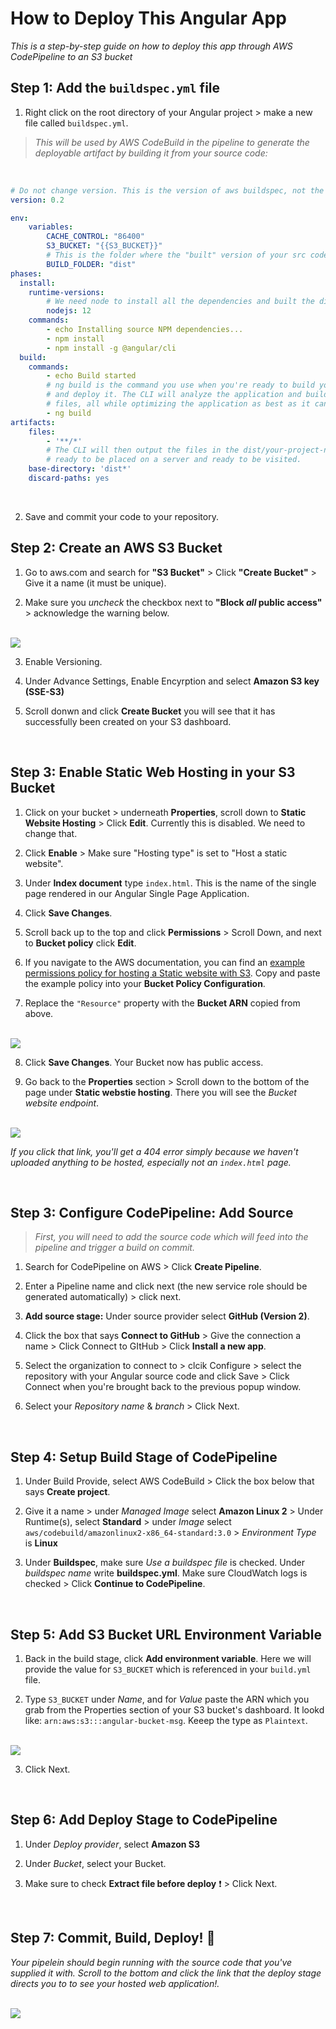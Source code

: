 # How to Deploy This Angular App
*This is a step-by-step guide on how to deploy this app through AWS CodePipeline to an S3 bucket*

## Step 1: Add the  `buildspec.yml` file

1. Right click on the root directory of your Angular project > make a new file called `buildspec.yml`.  
> *This will be used by AWS CodeBuild in the pipeline to generate the deployable artifact by building it from your source code:*

<br>

```yml
# Do not change version. This is the version of aws buildspec, not the version of your buldspec file.
version: 0.2

env:
    variables:
        CACHE_CONTROL: "86400"
        S3_BUCKET: "{{S3_BUCKET}}"
        # This is the folder where the "built" version of your src code will go
        BUILD_FOLDER: "dist"
phases:
  install:
    runtime-versions:
        # We need node to install all the dependencies and built the distributable artifact
        nodejs: 12
    commands:
        - echo Installing source NPM dependencies...
        - npm install
        - npm install -g @angular/cli
  build:
    commands:
        - echo Build started 
        # ng build is the command you use when you're ready to build your app 
        # and deploy it. The CLI will analyze the application and build the 
        # files, all while optimizing the application as best as it can.
        - ng build
artifacts:
    files:
        - '**/*'
        # The CLI will then output the files in the dist/your-project-name folder, 
        # ready to be placed on a server and ready to be visited.
    base-directory: 'dist*'
    discard-paths: yes
```

<br>

2. Save and commit your code to your repository.

## Step 2: Create an AWS S3 Bucket

1. Go to aws.com and search for **"S3 Bucket"** > Click **"Create Bucket"** > Give it a name (it must be unique).

2. Make sure you *uncheck* the checkbox next to **"Block *all* public access"** > acknowledge the warning below.

<br>

<img src="imgs/block.png">

</br>

3. Enable Versioning.

4. Under Advance Settings, Enable Encyrption and select **Amazon S3 key (SSE-S3)**

4. Scroll donwn and click **Create Bucket** you will see that it has successfully been created on your S3 dashboard.

<br>

## Step 3: Enable Static Web Hosting in your S3 Bucket

1. Click on your bucket > underneath **Properties**, scroll down to **Static Website Hosting** > Click **Edit**. Currently this is disabled.  We need to change that.

2. Click **Enable** > Make sure "Hosting type" is set to "Host a static website".

3. Under **Index document** type `index.html`.  This is the name of the single page rendered in our Angular Single Page Application.

4. Click **Save Changes**.

5. Scroll back up to the top and click **Permissions** > Scroll Down, and next to **Bucket policy** click **Edit**.

6. If you navigate to the AWS documentation, you can find an [example permissions policy for hosting a Static website with S3](https://docs.aws.amazon.com/AmazonS3/latest/userguide/WebsiteAccessPermissionsReqd.html).  Copy and paste the example policy into your **Bucket Policy Configuration**.

7. Replace the `"Resource"` property with the **Bucket ARN** copied from above.

<br>

<img src="imgs/policy1.png">

</br>

8. Click **Save Changes**. Your Bucket now has public access.

9. Go back to the **Properties** section > Scroll down to the bottom of the page under **Static webstie hosting**.  There you will see the *Bucket website endpoint*.

<br>

<img src="imgs/site.png">

</br>

*If you click that link, you'll get a 404 error simply because we haven't uploaded anything to be hosted, especially not an `index.html` page.*

<br>

## Step 3: Configure CodePipeline: Add Source
> *First, you will need to add the source code which will feed into the pipeline and trigger a build on commit.*

1. Search for CodePipeline on AWS > Click **Create Pipeline**.

2. Enter a Pipeline name and click next (the new service role should be generated automatically) > click next.

3. **Add source stage:** Under source provider select **GitHub (Version 2)**.

4. Click the box that says **Connect to GitHub** > Give the connection a name > Click Connect to GItHub > Click **Install a new app**.

5. Select the organization to connect to > clcik Configure > select the repository with your Angular source code and click Save > Click Connect when you're brought back to the previous popup window.

6. Select your *Repository name* & *branch* > Click Next.

<br>

## Step 4: Setup Build Stage of CodePipeline

1. Under Build Provide, select AWS CodeBuild > Click the box below that says **Create project**.

2. Give it a name >  under  *Managed Image* select **Amazon Linux 2** > Under Runtime(s), select **Standard** >  under *Image* select `aws/codebuild/amazonlinux2-x86_64-standard:3.0` > *Environment Type* is **Linux**

3. Under **Buildspec**, make sure *Use a buildspec file* is checked.  Under *buildspec name* write **buildspec.yml**. Make sure CloudWatch logs is checked > Click **Continue to CodePipeline**.

<br>

## Step 5: Add S3 Bucket URL Environment Variable 

1. Back in the build stage, click **Add environment variable**.  Here we will provide the value for `S3_BUCKET` which is referenced in your `build.yml` file.

2. Type `S3_BUCKET` under *Name*, and for *Value* paste the ARN which you grab from the Properties section of your S3 bucket's dashboard.  It lookd like: `arn:aws:s3:::angular-bucket-msg`. Keeep the type as `Plaintext`.

<br>

<img src="imgs/arn.png">

<br>

3. Click Next.

<br>

## Step 6: Add Deploy Stage to CodePipeline

1. Under *Deploy provider*, select **Amazon S3**

2. Under *Bucket*, select your Bucket.

3. Make sure to check **Extract file before deploy** :exclamation: > Click Next.

<br>

## Step 7: Commit, Build, Deploy! :tada:
*Your pipelein should begin running with the source code that you've supplied it with.  Scroll to the bottom and click the link that the deploy stage directs you to to see your hosted web application!.*

<br>

<img src="imgs/success.png">

<br>
